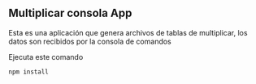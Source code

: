 ## Multiplicar consola App

Esta es una aplicación que genera archivos de tablas de multiplicar, los datos son recibidos por la consola de comandos 

Ejecuta este comando

```
npm install
```
